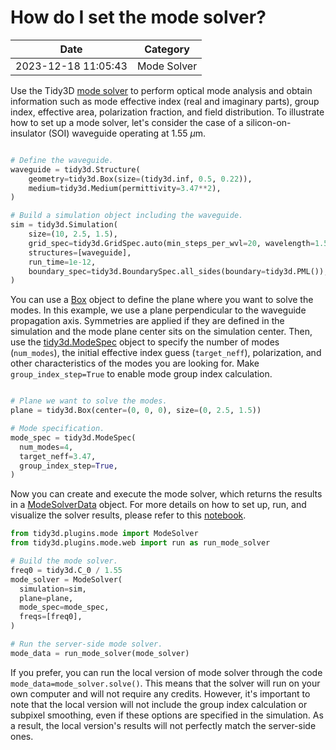 # How do I set the mode solver?

| Date       | Category    |
|------------|-------------|
| 2023-12-18 11:05:43 | Mode Solver |


Use the Tidy3D <a target="_blank" rel="noopener" href="https://docs.flexcompute.com/projects/tidy3d/en/latest/api/_autosummary/tidy3d.plugins.mode.ModeSolver.html#tidy3d.plugins.mode.ModeSolver">mode solver</a> to perform optical mode analysis and obtain information such as mode effective index (real and imaginary parts), group index, effective area, polarization fraction, and field distribution. To illustrate how to set up a mode solver, let's consider the case of a silicon-on-insulator (SOI) waveguide operating at 1.55 $\mu$m.

 



```python

# Define the waveguide.
waveguide = tidy3d.Structure(
    geometry=tidy3d.Box(size=(tidy3d.inf, 0.5, 0.22)),
    medium=tidy3d.Medium(permittivity=3.47**2),
)

# Build a simulation object including the waveguide.
sim = tidy3d.Simulation(
    size=(10, 2.5, 1.5),
    grid_spec=tidy3d.GridSpec.auto(min_steps_per_wvl=20, wavelength=1.55),
    structures=[waveguide],
    run_time=1e-12,
    boundary_spec=tidy3d.BoundarySpec.all_sides(boundary=tidy3d.PML()),
)

```



You can use a <a target="_blank" rel="noopener" href="https://docs.flexcompute.com/projects/tidy3d/en/latest/api/_autosummary/tidy3d.Box.html#tidy3d.Box">Box</a> object to define the plane where you want to solve the modes. In this example, we use a plane perpendicular to the waveguide propagation axis. Symmetries are applied if they are defined in the simulation and the mode plane center sits on the simulation center. Then, use the <a target="_blank" rel="noopener" href="https://docs.flexcompute.com/projects/tidy3d/en/latest/api/_autosummary/tidy3d.ModeSpec.html#tidy3d.ModeSpec">tidy3d.ModeSpec</a> object to specify the number of modes (<code>num_modes</code>), the initial effective index guess (<code>target_neff</code>), polarization, and other characteristics of the modes you are looking for. Make <code>group_index_step=True</code> to enable mode group index calculation.

```python

# Plane we want to solve the modes.
plane = tidy3d.Box(center=(0, 0, 0), size=(0, 2.5, 1.5))

# Mode specification.
mode_spec = tidy3d.ModeSpec(
  num_modes=4,
  target_neff=3.47,
  group_index_step=True,
)

```

Now you can create and execute the mode solver, which returns the results in a <a target="_blank" rel="noopener" href="https://docs.flexcompute.com/projects/tidy3d/en/latest/api/_autosummary/tidy3d.plugins.mode.ModeSolverData.html#tidy3d.plugins.mode.ModeSolverData">ModeSolverData</a> object. For more details on how to set up, run, and visualize the solver results, please refer to this <a href="https://www.flexcompute.com/tidy3d/examples/notebooks/ModeSolver/">notebook</a>.

```python
from tidy3d.plugins.mode import ModeSolver
from tidy3d.plugins.mode.web import run as run_mode_solver

# Build the mode solver.
freq0 = tidy3d.C_0 / 1.55
mode_solver = ModeSolver(
  simulation=sim,
  plane=plane,
  mode_spec=mode_spec,
  freqs=[freq0],
)

# Run the server-side mode solver.
mode_data = run_mode_solver(mode_solver)

```

If you prefer, you can run the local version of mode solver through the code <code>mode_data=mode_solver.solve()</code>. This means that the solver will run on your own computer and will not require any credits. However, it's important to note that the local version will not include the group index calculation or subpixel smoothing, even if these options are specified in the simulation. As a result, the local version's results will not perfectly match the server-side ones.